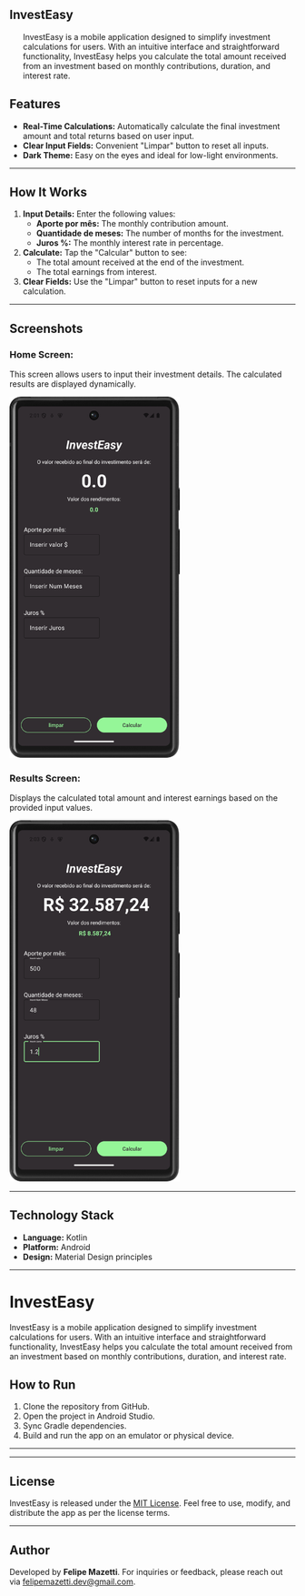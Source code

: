 
<h2>InvestEasy</h2>
<ul>
    <p>InvestEasy is a mobile application designed to simplify investment calculations for users. With an intuitive interface and straightforward functionality, InvestEasy helps you calculate the total amount received from an investment based on monthly contributions, duration, and interest rate.</p>
</ul>

<h2>Features</h2>
<ul>
    <li><strong>Real-Time Calculations:</strong> Automatically calculate the final investment amount and total returns based on user input.</li>
    <li><strong>Clear Input Fields:</strong> Convenient "Limpar" button to reset all inputs.</li>
    <li><strong>Dark Theme:</strong> Easy on the eyes and ideal for low-light environments.</li>
</ul>

<hr>

<h2>How It Works</h2>
<ol>
    <li><strong>Input Details:</strong> Enter the following values:
        <ul>
            <li><strong>Aporte por mês:</strong> The monthly contribution amount.</li>
            <li><strong>Quantidade de meses:</strong> The number of months for the investment.</li>
            <li><strong>Juros %:</strong> The monthly interest rate in percentage.</li>
        </ul>
    </li>
    <li><strong>Calculate:</strong> Tap the "Calcular" button to see:
        <ul>
            <li>The total amount received at the end of the investment.</li>
            <li>The total earnings from interest.</li>
        </ul>
    </li>
    <li><strong>Clear Fields:</strong> Use the "Limpar" button to reset inputs for a new calculation.</li>
</ol>

<hr>

<h2>Screenshots</h2>
<h3>Home Screen:</h3>
<p>This screen allows users to input their investment details. The calculated results are displayed dynamically.</p>
<img src="Screenshots/home_screen.png" width="300">

<h3>Results Screen:</h3>
<p>Displays the calculated total amount and interest earnings based on the provided input values.</p>
<img src="Screenshots/result_screen.png"  width="300">

<hr>

<h2>Technology Stack</h2>
<ul>
    <li><strong>Language:</strong> Kotlin</li>
    <li><strong>Platform:</strong> Android</li>
    <li><strong>Design:</strong> Material Design principles</li>
</ul>

<hr>

<h1>InvestEasy</h1>

<p>InvestEasy is a mobile application designed to simplify investment calculations for users. 
  With an intuitive interface and straightforward functionality, InvestEasy helps you calculate the total amount received from an investment based on monthly contributions, duration, and interest rate.</p>



<h2>How to Run</h2>
<ol>
    <li>Clone the repository from GitHub.</li>
    <li>Open the project in Android Studio.</li>
    <li>Sync Gradle dependencies.</li>
    <li>Build and run the app on an emulator or physical device.</li>
</ol>

<hr>


<hr>

<h2>License</h2>
<p>InvestEasy is released under the <a href="./LICENSE">MIT License</a>. Feel free to use, modify, and distribute the app as per the license terms.</p>

<hr>

<h2>Author</h2>
<p>Developed by <strong>Felipe Mazetti</strong>. For inquiries or feedback, please reach out via <a href="mailto:felipemazetti.dev@gmail.com">felipemazetti.dev@gmail.com</a>.</p>
